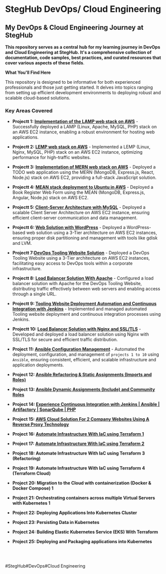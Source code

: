 # StegHub DevOps/ Cloud Engineering

## My DevOps & Cloud Engineering Journey at StegHub

__This repository serves as a central hub for my learning journey in DevOps and Cloud Engineering at StegHub. It's a comprehensive collection of documentation, code samples, best practices, and curated resources that cover various aspects of these fields__.

__What You'll Find Here__

This repository is designed to be informative for both experienced professionals and those just getting started. It delves into topics ranging from setting up efficient development environments to deploying robust and scalable cloud-based solutions.

### Key Areas Covered

- __Projectt 1: [Implementation of the LAMP web stack on AWS](https://github.com/francdomain/StegHub_DevOps-Cloud_Engineering/blob/main/LAMP_STACK/lamp-stack-documentation.md)__ - Successfully deployed a LAMP (Linux, Apache, MySQL, PHP) stack on an AWS EC2 instance, enabling a robust environment for hosting web applications.

- __Projectt 2: [LEMP web stack on AWS](https://github.com/francdomain/StegHub_DevOps-Cloud_Engineering/blob/main/LEMP_STACK/lemp_stack_implementation.md)__ - Implemented a LEMP (Linux, Nginx, MySQL, PHP) stack on an AWS EC2 instance, optimizing performance for high-traffic websites.

- __Projectt 3: [Implementation of MERN web stack on AWS](https://github.com/francdomain/StegHub_DevOps-Cloud_Engineering/blob/main/MERN_WEB_STACK/mern_web_stack_implementation.md)__ - Deployed a TODO web application using the MERN (MongoDB, Express.js, React, Node.js) stack on AWS EC2, providing a full-stack JavaScript solution.

- __Projectt 4: [MEAN stack deployment to Ubuntu in AWS](https://github.com/francdomain/StegHub_DevOps-Cloud_Engineering/blob/main/MEAN_STACK/mean_stack_implementation.md)__ - Deployed a Book Register Web Form using the MEAN (MongoDB, Express.js, Angular, Node.js) stack on AWS EC2.

- __Projectt 5: [Client-Server Architecture with MySQL](https://github.com/francdomain/StegHub_DevOps-Cloud_Engineering/blob/main/Client-Server-Architecture/client_server_architecture.md)__ - Deployed a scalable Client Server Architecture on AWS EC2 instance, ensuring efficient client-server communication and data management.

- __Projectt 6: [Web Solution with WordPress](https://github.com/francdomain/StegHub_DevOps-Cloud_Engineering/blob/main/web-solution-with-wordpress/web_solution_with_wordpress.md)__ - Deployed a WordPress-based web solution using a 3-Tier architecture on AWS EC2 instances, ensuring proper disk partitioning and management with tools like gdisk and LVM.

- __Projectt 7:[DevOps Tooling Website Solution](https://github.com/francdomain/StegHub_DevOps-Cloud_Engineering/blob/main/DevOps-Tooling-Website-Solution/devops_tooling_website_solution.md)__ - Deployed a DevOps Tooling Website using a 3-Tier architecture on AWS EC2 instances, facilitating easy access to DevOps tools within a corporate infrastructure.

- __Projectt 8: [Load Balancer Solution With Apache](https://github.com/francdomain/StegHub_DevOps-Cloud_Engineering/blob/main/Load-Balancer-Solution-With-Apache/Load_Balancer_Solution_With_Apache.md)__ - Configured a load balancer solution with Apache for the DevOps Tooling Website, distributing traffic effectively between web servers and enabling access through a single URL.

- __Projectt 9: [Tooling Website Deployment Automation and Continuous Integration with Jenkins](https://github.com/francdomain/StegHub_DevOps-Cloud_Engineering/blob/main/Tooling-Website-Deployment-Automation-With-CI/Tooling_Website_Deploment_With_CI.md)__ - Implemented and managed automated Tooling website deployment and continuous integration processes using Jenkins.

- __Projectt 10: [Load Balancer Solution with Nginx and SSL/TLS](https://github.com/francdomain/StegHub_DevOps-Cloud_Engineering/blob/main/Load-Balancer-Solution-With-Nginx-And-SSL/Load_Balancer_Solution_With_Nginx_And_SSL-TLS.md)__ - Developed and deployed a load balancer solution using Nginx with SSL/TLS for secure and efficient traffic distribution.

- __Project 11: [Ansible Configuration Management](https://github.com/francdomain/StegHub_DevOps-Cloud_Engineering/blob/main/Ansible-Configuration-Management/Ansible_Configuration_Management.md)__ - Automated the deployment, configuration, and management of `projects 1 to 10` using `Ansible`, ensuring consistent, efficient, and scalable infrastructure and application deployments.

- __Project 12: [Ansible Refactoring & Static Assignments (Imports and Roles)](https://github.com/francdomain/StegHub_DevOps-Cloud_Engineering/blob/main/Ansible-Refactoring-and-Static-Assignments/Ansible_Refactoring_and_Static_Assignments.md)__

- __Project 13: [Ansible Dynamic Assignments (Include) and Community Roles](https://github.com/francdomain/StegHub_DevOps-Cloud_Engineering/blob/main/Ansible-Dynamic-Assignments/Ansible_Dynamic_Assignments.md)__

- __Project 14: [Experience Continuous Integration with Jenkins | Ansible | Artifactory | SonarQube | PHP](https://github.com/francdomain/StegHub_DevOps-Cloud_Engineering/blob/main/Continuous%20Integration%20with%20Jenkins%20%7C%20Ansible%20%7C%20Artifactory%20%7C%20SonarQube%20%7C%20PHP/project-14.md)__

- __Project 15: [AWS Cloud Solution For 2 Company Websites Using A Reverse Proxy Technology](https://github.com/francdomain/StegHub_DevOps-Cloud_Engineering/blob/main/AWS_Cloud_Solution_For_2_Company_Websites_Using_A_Reverse_Proxy_Technology/project_15.md)__

- __Project 16: [Automate Infrastructure With IaC using Terraform 1](https://github.com/francdomain/StegHub_DevOps-Cloud_Engineering/blob/main/Automate_Infrastructure_With_IaC_using_Terraform/project_16.md)__

- __Project 17: [Automate Infrastructure With IaC using Terraform 2](https://github.com/francdomain/StegHub_DevOps-Cloud_Engineering/blob/main/Automate_Infrastructure_With_IaC_using_Terraform_2/project_17.md)__

- __Project 18: Automate Infrastructure With IaC using Terraform 3 (Refactoring)__

- __Project 19: Automate Infrastructure With IaC using Terraform 4 (Terraform Cloud)__

- __Project 20: Migration to the Сloud with containerization (Docker & Docker Compose) 1__

- __Project 21: Orchestrating containers across multiple Virtual Servers with Kubernetes 1__

- __Project 22: Deploying Applications Into Kubernetes Cluster__

- __Project 23: Persisting Data in Kubernetes__

- __Project 24: Building Elastic Kubernetes Service (EKS) With Terraform__

- __Project 25: Deploying and Packaging applications into Kubernetes__


<br>
<br>


#StegHub#DevOps#Cloud Engineering


